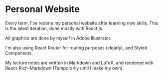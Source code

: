 # Personal Website

Every term, I've redone my personal website after learning new skills. This is the latest iteration, done mostly with React.js.

All graphics are done by myself in Adobe Illustrator.

I'm also using React Router for routing purposes (clearly), and Styled Components.

My lecture notes are written in Markdown and LaTeX, and rendered with React-Rich-Markdown (Temporarily until I make my own).
